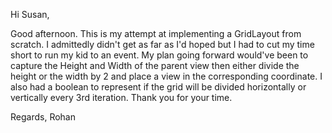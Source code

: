 Hi Susan,

Good afternoon. This is my attempt at implementing a GridLayout from scratch. I admittedly didn't get as far as I'd hoped but I had to cut my time short to run my kid to an event.
My plan going forward would've been to capture the Height and Width of the parent view then either divide the height or the width by 2 and place a view in the corresponding coordinate. I also had a boolean to represent
if the grid will be divided horizontally or vertically every 3rd iteration. Thank you for your time.

Regards,
Rohan
